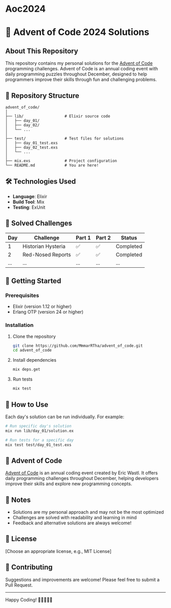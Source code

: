 # Aoc2024
# 🎄 Advent of Code 2024 Solutions

## About This Repository

This repository contains my personal solutions for the [Advent of Code](https://adventofcode.com/) programming challenges. Advent of Code is an annual coding event with daily programming puzzles throughout December, designed to help programmers improve their skills through fun and challenging problems.

## 🚀 Repository Structure

```
advent_of_code/
│
├── lib/                  # Elixir source code
│   ├── day_01/
│   ├── day_02/
│   └── ...
│
├── test/                 # Test files for solutions
│   ├── day_01_test.exs
│   ├── day_02_test.exs
│   └── ...
│
├── mix.exs               # Project configuration
└── README.md             # You are here!
```

## 🛠 Technologies Used

- **Language**: Elixir
- **Build Tool**: Mix
- **Testing**: ExUnit

## 🧩 Solved Challenges

| Day | Challenge | Part 1 | Part 2 | Status |
|-----|-----------|--------|--------|--------|
| 1   | Historian Hysteria | ✅ | ✅ | Completed |
| 2   | Red-Nosed Reports | ✅ | ✅ | Completed |
| ... | ... | ... | ... | ... |

## 🚦 Getting Started

### Prerequisites

- Elixir (version 1.12 or higher)
- Erlang OTP (version 24 or higher)

### Installation

1. Clone the repository
   ```bash
   git clone https://github.com/MmmarRTha/advent_of_code.git
   cd advent_of_code
   ```

2. Install dependencies
   ```bash
   mix deps.get
   ```

3. Run tests
   ```bash
   mix test
   ```

## 🤔 How to Use

Each day's solution can be run individually. For example:

```bash
# Run specific day's solution
mix run lib/day_01/solution.ex

# Run tests for a specific day
mix test test/day_01_test.exs
```

## 🌟 Advent of Code

[Advent of Code](https://adventofcode.com/) is an annual coding event created by Eric Wastl. It offers daily programming challenges throughout December, helping developers improve their skills and explore new programming concepts.

## 📝 Notes

- Solutions are my personal approach and may not be the most optimized
- Challenges are solved with readability and learning in mind
- Feedback and alternative solutions are always welcome!

## 📜 License

[Choose an appropriate license, e.g., MIT License]

## 🤝 Contributing

Suggestions and improvements are welcome! Please feel free to submit a Pull Request.

---

Happy Coding! 🎄👩‍💻👨‍💻

